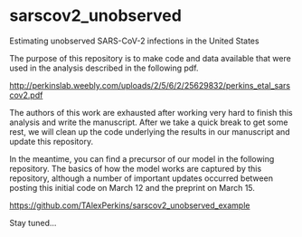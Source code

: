 # sarscov2_unobserved
Estimating unobserved SARS-CoV-2 infections in the United States

The purpose of this repository is to make code and data available that were used in the analysis described in the following pdf.

http://perkinslab.weebly.com/uploads/2/5/6/2/25629832/perkins_etal_sarscov2.pdf

The authors of this work are exhausted after working very hard to finish this analysis and write the manuscript. After we take a quick break to get some rest, we will clean up the code underlying the results in our manuscript and update this repository.

In the meantime, you can find a precursor of our model in the following repository. The basics of how the model works are captured by this repository, although a number of important updates occurred between posting this initial code on March 12 and the preprint on March 15.

https://github.com/TAlexPerkins/sarscov2_unobserved_example

Stay tuned...
